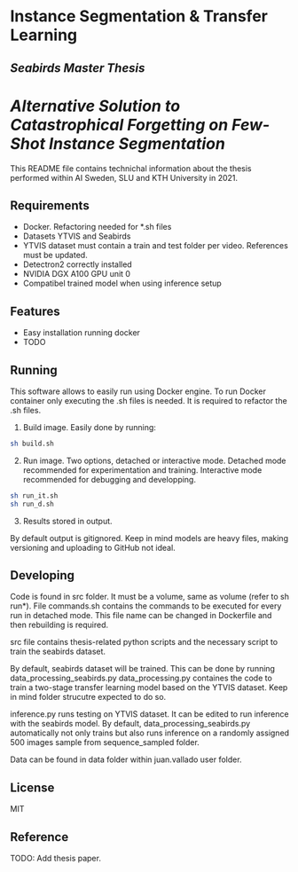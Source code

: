 # Instance Segmentation & Transfer Learning
## _Seabirds Master Thesis_
# _Alternative Solution to Catastrophical Forgetting on Few-Shot Instance Segmentation_

This README file contains technichal information about the thesis performed within AI Sweden, SLU and KTH University in 2021.

## Requirements

- Docker. Refactoring needed for *.sh files
- Datasets YTVIS and Seabirds
- YTVIS dataset must contain a train and test folder per video. References must be updated.
- Detectron2 correctly installed
- NVIDIA DGX A100 GPU unit 0
- Compatibel trained model when using inference setup

## Features

- Easy installation running docker
- TODO

## Running

This software allows to easily run using Docker engine. To run Docker container only executing the .sh files is needed. It is required to refactor the .sh files.
1. Build image. Easily done by running:
```sh
sh build.sh
````
2. Run image. Two options, detached or interactive mode. Detached mode recommended for experimentation and training. Interactive mode recommended for debugging and developping.
```sh
sh run_it.sh
sh run_d.sh
```
3. Results stored in output. 

By default output is gitignored. Keep in mind models are heavy files, making versioning and uploading to GitHub not ideal.


## Developing

Code is found in src folder. It must be a volume, same as volume (refer to sh run*). File commands.sh contains the commands to be executed for every run in detached mode. This file name can be changed in Dockerfile and then rebuilding is required.

src file contains thesis-related python scripts and the necessary script to train the seabirds dataset. 

By default, seabirds dataset will be trained. This can be done by running data_processing_seabirds.py 
data_processing.py containes the code to train a two-stage transfer learning model based on the YTVIS dataset. Keep in mind folder strucutre expected to do so.

inference.py runs testing on YTVIS dataset. It can be edited to run inference with the seabirds model. By default, data_processing_seabirds.py automatically not only trains but also runs inference on a randomly assigned 500 images sample from sequence_sampled folder.

Data can be found in data folder within juan.vallado user folder.






## License

MIT

## Reference
TODO: Add thesis paper.


